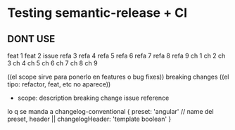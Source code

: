 # Testing semantic-release + CI

## DONT USE

feat 1
feat 2 issue
refa 3
refa 4
refa 5
refa 6
refa 7
refa 8
refa 9
ch 1
ch 2
ch 3
ch 4
ch 5
ch 6
ch 7
ch 8
ch 9

((el scope sirve para ponerlo en features o bug fixes))
breaking changes
((el tipo: refactor, feat, etc no aparece))
- scope: description breaking change
  issue reference


lo q se manda a changelog-conventional
{
  preset: 'angular' // name del preset,
  header || changelogHeader: 'template boolean'
}